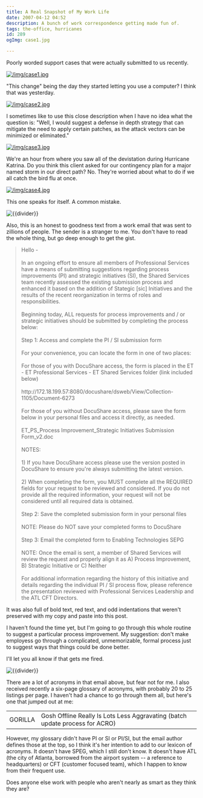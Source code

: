 ```yaml
---
title: A Real Snapshot of My Work Life
date: 2007-04-12 04:52
description: A bunch of work correspondence getting made fun of.
tags: the-office, hurricanes
id: 289
ogImg: case1.jpg

---
```

Poorly worded support cases that were actually submitted to us recently.

<a class="lightview centered" href="/img/case1.jpg" data-lightview-caption="" data-lightview-group="group1"><img src="/img/case1.jpg" alt="/img/case1.jpg"><br><span class="caption"></span></a>

"This change" being the day they started letting you use a computer?  I think that was yesterday.

<a class="lightview centered" href="/img/case2.jpg" data-lightview-caption="" data-lightview-group="group1"><img src="/img/case2.jpg" alt="/img/case2.jpg"><br><span class="caption"></span></a>

I sometimes like to use this close description when I have no idea what the question is:  "Well, I would suggest a defense in depth strategy that can mitigate the need to apply certain patches, as the attack vectors can be minimized or eliminated."

<a class="lightview centered" href="/img/case3.jpg" data-lightview-caption="" data-lightview-group="group1"><img src="/img/case3.jpg" alt="/img/case3.jpg"><br><span class="caption"></span></a>

We're an hour from where you saw all of the devistation during Hurricane Katrina.  Do you think this client asked for our contingency plan for a major named storm in our direct path?  No.  They're worried about what to do if we all catch the bird flu at once.

<a class="lightview centered" href="/img/case4.jpg" data-lightview-caption="" data-lightview-group="group1"><img src="/img/case4.jpg" alt="/img/case4.jpg"><br><span class="caption"></span></a>

This one speaks for itself.  A common mistake.

<p><img src="/img/greenline.gif" class="greenline" alt="{{divider}}" /></p>

Also, this is an honest to goodness text from a work email that was sent to zillions of people.  The sender is a stranger to me.  You don't have to read the whole thing, but go deep enough to get the gist.

<blockquote>Hello -
<br><br>
In an ongoing effort to ensure all members of Professional Services have a means of submitting suggestions regarding process improvements (PI) and strategic initiatives (SI), the Shared Services team recently assessed the existing submission process and enhanced it based on the addition of Stategic [sic] Initiatives and the results of the recent reorganization in terms of roles and responsibilities.
<br><br>
Beginning today, ALL requests for process improvements and / or strategic initiatives should be submitted by completing the process below:
<br><br>
Step 1:  Access and complete the PI / SI submission form
<br><br>
        For your convenience, you can locate the form in one of two places:
<br><br>
                        For those of you with DocuShare access, the form is placed in the ET - ET Professional Services - ET Shared Services folder (link included below)
<br><br>
                      http://172.18.199.57:8080/docushare/dsweb/View/Collection-1105/Document-6273
<br><br>
                        For those of you without DocuShare access, please save the form below in your personal files and access it directly, as needed. 
<br><br>
              ET_PS_Process Improvement_Strategic Initiatives Submission Form_v2.doc
<br><br>
              NOTES:
<br><br>
              1) If you have DocuShare access please use the version posted in DocuShare to ensure you're always submitting the latest version.
<br><br>
              2) When completing the form, you MUST complete all the REQUIRED fields for your request to be reviewed and considered.  If you do not provide all       the required information, your request will not be considered until all required data is obtained.
<br><br>
Step 2:  Save the completed submission form in your personal files
<br><br>
        NOTE: Please do NOT save your completed forms to DocuShare
<br><br>
Step 3:  Email the completed form to Enabling Technologies SEPG
<br><br>
        NOTE: Once the email is sent, a member of Shared Services will review the request and properly align it as A) Process Improvement, B) Strategic                 Initiative or C) Neither
<br><br>
For additional information regarding the history of this initiative and details regarding the individual PI / SI process flow, please reference the presentation reviewed with Professional Services Leadership and the ATL CFT Directors.</blockquote>

It was also full of bold text, red text, and odd indentations that weren't preserved with my copy and paste into this post.

I haven't found the time yet, but I'm going to go through this whole routine to suggest a particular process improvement.  My suggestion:  don't make employess go through a complicated, unmemorizable, formal process just to suggest ways that things could be done better.

I'll let you all know if that gets me fired.

<p><img src="/img/greenline.gif" class="greenline" alt="{{divider}}" /></p>

There are a lot of acronyms in that email above, but fear not for me.  I also received recently a six-page glossary of acronyms, with probably 20 to 25 listings per page.  I haven't had a chance to go through them all, but here's one that jumped out at me:

<table><tr><td>GORILLA</td><td>Gosh Offline Really Is Lots Less Aggravating (batch update process for ACRO)</td></tr></table>

However, my glossary didn't have PI or SI or PI/SI,  but the email author defines those at the top, so I think it's her intention to add to our lexicon of acronyms.  It doesn't have SPEG, which I still don't know.  It doesn't have ATL (the city of Atlanta, borrowed from the airport system -- a reference to headquarters) or CFT (customer focused team), which I happen to know from their frequent use.

Does anyone else work with people who aren't nearly as smart as they think they are?

